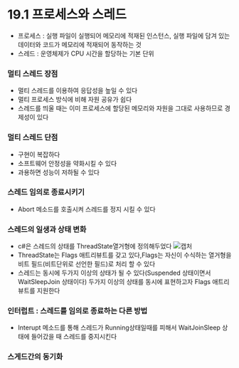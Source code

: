 # 19.1 프로세스와 스레드
* 프로세스 : 실행 파일이 실행되어 메모리에 적재된 인스턴스, 실행 파일에 담겨 있는  데이터와 코드가 메모리에 적재되어 동작하는 것
* 스레드 : 운영체제가 CPU 시간을 할당하는 기본 단위
  
### 멀티 스레드 장점
* 멀티 스레드를 이용하여 응답성을 높일 수 있다
* 멀티 프로세스 방식에 비해 자원 공유가 쉽다
* 스레드를 띄울 때는 이미 프로세스에 할당된 메모리와 자원을 그대로 사용하므로 경제성이 있다

### 멀티 스레드 단점
* 구현이 복잡하다
* 소프트웨어 안정성을 약화시킬 수 있다
* 과용하면 성능이 저하될 수 있다

### 스레드 임의로 종료시키기 
* Abort 메소드를 호출시켜 스레드를 정지 시킬 수 있다

### 스레드의 일생과 상태 변화
* c#은 스레드의 상태를 ThreadState열거형에 정의해두었다
![캡처](https://github.com/madwil730/C-Project/assets/65881884/c547166b-7300-48fd-bdea-65c7e3e095d6)
* ThreadState는 Flags 애트리뷰트를 갖고 있다,Flags는 자신이 수식하는 열거형을 비트 필드(비트단위로 선언한 필드)로 처리 할 수 있다
* 스레드는 동시에 두가지 이상의 상태가 될 수 있다(Suspended 상태이면서 WaitSleepJoin 상태이다) 두가지 이상의 상태를 동시에 표현하고자 Flags 애트리뷰트를 지원한다

### 인터럽트 : 스레드를 임의로 종료하는 다른 방법
* Interupt 메소드를 통해 스레드가 Running상태일때를 피해서 WaitJoinSleep 상태에 들어갔을 때 스레드를 중지시킨다

### 스게드간의 동기화
